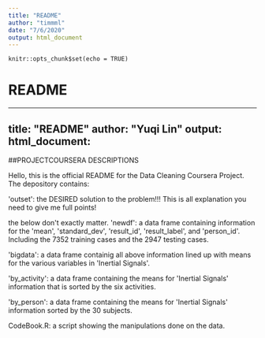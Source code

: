 ```yaml
---
title: "README"
author: "timmml"
date: "7/6/2020"
output: html_document
---
```


```{r setup, include=FALSE}
knitr::opts_chunk$set(echo = TRUE)
```

# README
---
title: "README"
author: "Yuqi Lin"
output: 
  html_document:
---

##PROJECTCOURSERA DESCRIPTIONS

Hello, this is the official README for the Data Cleaning Coursera Project. The depository contains:

'outset': the DESIRED solution to the problem!!! This is all explanation you need to give me full points!

the below don't exactly matter.
'newdf': a data frame containing information for the 'mean', 'standard_dev', 'result_id', 'result_label', and 'person_id'. Including the 7352 training cases and the 2947 testing cases. 


'bigdata': a data frame containig all above information lined up with means for the various variables in 'Inertial Signals'.


'by_activity': a data frame containing the means for 'Inertial Signals' information that is sorted by the six activities. 


'by_person': a data frame containing the means for 'Inertial Signals' information sorted by the 30 subjects. 


CodeBook.R: a script showing the manipulations done on the data. 


